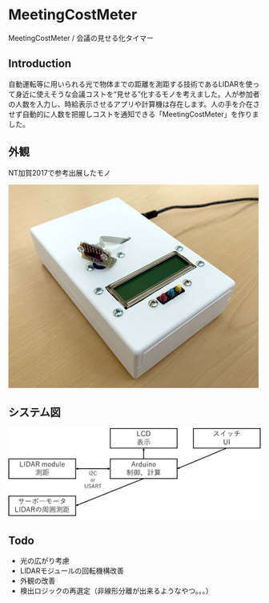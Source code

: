 # MeetingCostMeter
MeetingCostMeter / 会議の見せる化タイマー

## Introduction

自動運転等に用いられる光で物体までの距離を測距する技術であるLIDARを使って身近に使えそうな会議コストを“見せる”化するモノを考えました。人が参加者の人数を入力し、時給表示させるアプリや計算機は存在します。人の手を介在させず自動的に人数を把握しコストを通知できる「MeetingCostMeter」を作りました。

## 外観

NT加賀2017で参考出展したモノ

![meetingcostmeter_proto](https://github.com/tomitomi3/MeetingCostMeter/blob/master/pic/meetingcostmeter_ntkaga2017.jpg)

## システム図

![systemdiagram](https://github.com/tomitomi3/MeetingCostMeter/blob/master/pic/meetingcostmeter_ntkaga2017_block.jpg.png)

## Todo

* 光の広がり考慮
* LIDARモジュールの回転機構改善
* 外観の改善
* 検出ロジックの再選定（非線形分離が出来るようなやつ。。。）
